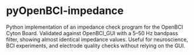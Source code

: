 # pyOpenBCI-impedance
Python implementation of an impedance check program for the OpenBCI Cyton Board. Validated against OpenBCI_GUI with a 5–50 Hz bandpass filter, showing almost identical impedance values. Useful for neuroscience, BCI experiments, and electrode quality checks without relying on the GUI.
